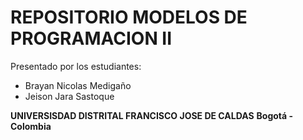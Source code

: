 # REPOSITORIO MODELOS DE PROGRAMACION II

Presentado por los estudiantes:

  - Brayan Nicolas Medigaño
  - Jeison Jara Sastoque


**UNIVERSISDAD DISTRITAL FRANCISCO JOSE DE CALDAS**
**Bogotá - Colombia**
